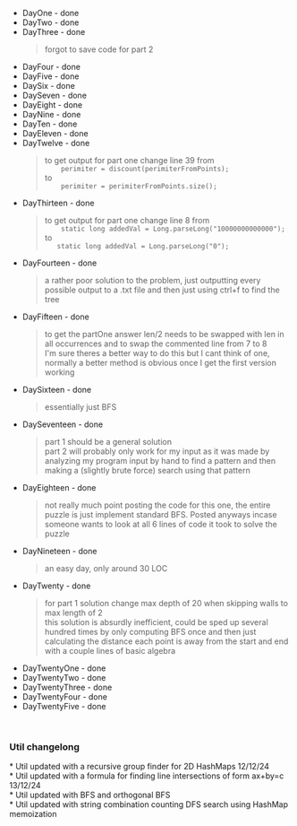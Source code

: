 * DayOne - done
* DayTwo - done
* DayThree - done
    > forgot to save code for part 2
* DayFour - done
* DayFive - done
* DaySix - done
* DaySeven - done
* DayEight - done
* DayNine - done
* DayTen - done
* DayEleven - done
* DayTwelve - done
    > to get output for part one change line 39 from <br> ```    perimiter = discount(perimiterFromPoints);```<br> to <br> ```    perimiter = perimiterFromPoints.size();```<br>
* DayThirteen - done
    > to get output for part one change line 8 from <br>```    static long addedVal = Long.parseLong("10000000000000");```<br> to <br> ```   static long addedVal = Long.parseLong("0");```<br>
* DayFourteen - done
    >  a rather poor solution to the problem, just outputting every possible output to a .txt file and then just using ctrl+f to find the tree
* DayFifteen - done
    > to get the partOne answer len/2 needs to be swapped with len in all occurrences and to swap the commented line from 7 to 8<br>I'm sure theres a better way to do this but I cant think of one, normally a better method is obvious once I get the first version working
* DaySixteen - done
    > essentially just BFS
* DaySeventeen - done
    > part 1 should be a general solution<br>
    > part 2 will probably only work for my input as it was made by analyzing my program input by hand to find a pattern and then making a (slightly brute force) search using that pattern
* DayEighteen - done
    > not really much point posting the code for this one, the entire puzzle is just implement standard BFS.
    > Posted anyways incase someone wants to look at all 6 lines of code it took to solve the puzzle
* DayNineteen - done
    > an easy day, only around 30 LOC
* DayTwenty - done
    > for part 1 solution change max depth of 20 when skipping walls to max length of 2<br>
    > this solution is absurdly inefficient, could be sped up several hundred times by only computing BFS once and then just calculating the distance each point is away from the start and end with a couple lines of basic algebra
* DayTwentyOne - done
* DayTwentyTwo - done
* DayTwentyThree - done
* DayTwentyFour - done
* DayTwentyFive - done
<br>
<h3>Util changelong</h3>
* Util updated with a recursive group finder for 2D HashMaps 12/12/24<br>
* Util updated with a formula for finding line intersections of form ax+by=c 13/12/24<br>
* Util updated with BFS and orthogonal BFS<br>
* Util updated with string combination counting DFS search using HashMap memoization<br>
